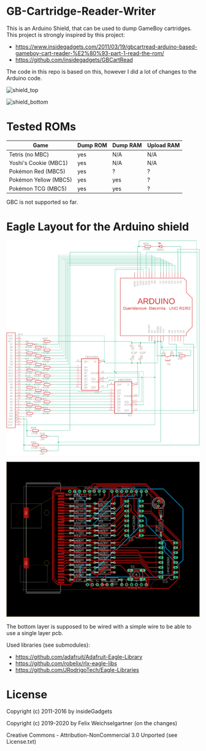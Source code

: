 # GB-Cartridge-Reader-Writer

This is an Arduino Shield, that can be used to dump GameBoy cartridges. This project is strongly inspired by this project:

* https://www.insidegadgets.com/2011/03/19/gbcartread-arduino-based-gameboy-cart-reader-%E2%80%93-part-1-read-the-rom/
* https://github.com/insidegadgets/GBCartRead

The code in this repo is based on this, however I did a lot of changes to the Arduino code.

![shield_top](https://felixweichselgartner.github.io/assets/img/CartridgeReader_top.jpg)

![shield_bottom](https://felixweichselgartner.github.io/assets/img/CartridgeReader_bottom.jpg)

# Tested ROMs

| Game                   | Dump ROM | Dump RAM | Upload RAM |
|------------------------|----------|----------|------------|
| Tetris (no MBC)        | yes      | N/A      | N/A        |
| Yoshi's Cookie (MBC1)  | yes      | N/A      | N/A        |
| Pokémon Red (MBC5)     | yes      | ?        | ?          |
| Pokémon Yellow (MBC5)  | yes      | yes      | ?          |
| Pokémon TCG (MBC5)     | yes      | yes      | ?          |

GBC is not supported so far.

# Eagle Layout for the Arduino shield

![schematic](prototype/schematic.png)

![layout](prototype/layout.png)

The bottom layer is supposed to be wired with a simple wire to be able to use a single layer pcb.

Used libraries (see submodules):

* https://github.com/adafruit/Adafruit-Eagle-Library
* https://github.com/robelix/rlx-eagle-libs
* https://github.com/JRodrigoTech/Eagle-Libraries

# License

Copyright (c) 2011-2016 by insideGadgets

Copyright (c) 2019-2020 by Felix Weichselgartner (on the changes)

Creative Commons - Attribution-NonCommercial 3.0 Unported (see License.txt)
